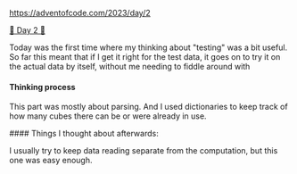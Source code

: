 
https://adventofcode.com/2023/day/2

[🌟 Day 2 🌟](https://adventofcode.com/2023/day/2)


Today was the first time where my thinking about "testing" was a bit useful. So far this meant that if I get it right for the test data, it goes on to try it on the actual data by itself, without me needing to fiddle around with 


#### Thinking process

This part was mostly about parsing. 
And I used dictionaries to keep track of how many cubes there can be or were already in use. 


#### Things I thought about afterwards:

I usually try to keep data reading separate from the computation, but this one was easy enough.


